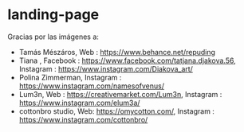 # landing-page


Gracias por las imágenes a:

- Tamás Mészáros, Web : https://www.behance.net/repuding
- Tiana , Facebook : https://www.facebook.com/tatjana.djakova.56, Instagram : https://www.instagram.com/Diakova_art/
- Polina Zimmerman, Instagram : https://www.instagram.com/namesofvenus/
- Lum3n, Web :  https://creativemarket.com/Lum3n, Instagram : https://www.instagram.com/elum3a/
- cottonbro studio, Web: https://omycotton.com/, Instagram : https://www.instagram.com/cottonbro/

